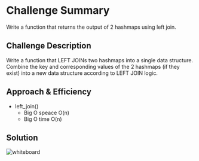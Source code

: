 # Challenge Summary
Write a function that returns the output of 2 hashmaps using left join.

## Challenge Description
Write a function that LEFT JOINs two hashmaps into a single data structure.
Combine the key and corresponding values of the 2 hashmaps (if they exist) into a new data structure according to LEFT JOIN logic.

## Approach & Efficiency
* left_join()
    * Big O speace O(n)
    * Big O time O(n)

## Solution
![whiteboard](../../assets/left_join.jpg)
